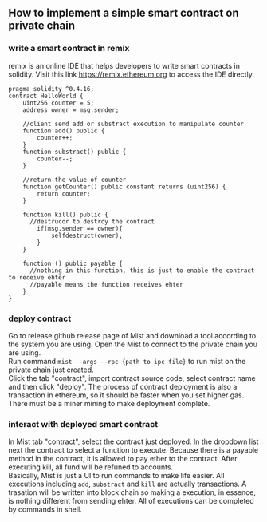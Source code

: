 ## How to implement a simple smart contract on private chain
### write a smart contract in remix
remix is an online IDE that helps developers to write smart contracts in solidity. Visit this link https://remix.ethereum.org to access the IDE directly.  
```
pragma solidity ^0.4.16;
contract HelloWorld {
    uint256 counter = 5;   
    address owner = msg.sender;
    
    //client send add or substract execution to manipulate counter
    function add() public {
        counter++;
    }
    function substract() public {
        counter--;
    }
    
    //return the value of counter
    function getCounter() public constant returns (uint256) {
        return counter;
    }
    
    function kill() public {
      //destrucor to destroy the contract
        if(msg.sender == owner){
            selfdestruct(owner);
        }
    }
    
    function () public payable {
      //nothing in this function, this is just to enable the contract to receive ehter
      //payable means the function receives ehter
    }   
}
```
### deploy contract
Go to release github release page of Mist and download a tool according to the system you are using. Open the Mist to connect to the private chain you are using.  
Run command `mist --args --rpc {path to ipc file}` to run mist on the private chain just created.  
Click the tab "contract", import contract source code, select contract name and then click "deploy". The process of contract deployment is also a transaction in ethereum, so it should be faster when you set higher gas. There must be a miner mining to make deployment complete.  
### interact with deployed smart contract
In Mist tab "contract", select the contract just deployed. In the dropdown list next the contract to select a function to execute. Because there is a payable method in the contract, it is allowed to pay ether to the contract. After executing kill, all fund will be refuned to accounts.   
Basically, Mist is just a UI to run commands to make life easier. All executions including `add`, `substract` and `kill` are actually transactions. A trasation will be written into block chain so making a execution, in essence, is nothing different from sending ehter. All of executions can be completed by commands in shell.
